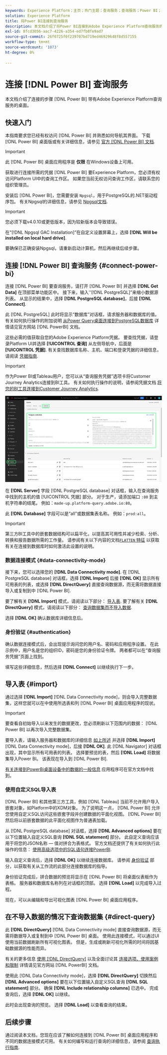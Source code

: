 ```yaml
---
keywords: Experience Platform；主页；热门主题；查询服务；查询服务；Power BI；power bi；连接到查询服务；
solution: Experience Platform
title: 将Power BI连接到查询服务
description: 本文档介绍了将Power BI连接到Adobe Experience Platform查询服务的步骤。
exl-id: 8fcd3056-aac7-4226-a354-ed7fb8fe9ad7
source-git-commit: 26f0725f0f239707bd719ed46929648f8d557155
workflow-type: tm+mt
source-wordcount: '1073'
ht-degree: 0%

---
```


# 连接 [!DNL Power BI] 查询服务

本文档介绍了连接的步骤 [!DNL Power BI] 带有Adobe Experience Platform查询服务的桌面。

## 快速入门

本指南要求您已经有权访问 [!DNL Power BI] 并熟悉如何导航其界面。 下载 [!DNL Power BI] 桌面版或有关详细信息，请参见 [官方 [!DNL Power BI] 文档](https://docs.microsoft.com/en-us/power-bi/).

>[!IMPORTANT]
>
> 此 [!DNL Power BI] 桌面应用程序是 **仅限** 在Windows设备上可用。

获取进行连接所需的凭据 [!DNL Power BI] 要Experience Platform，您必须有权访问Platform UI中的查询工作区。 如果您当前无权访问查询工作区，请联系您的组织管理员。

安装后 [!DNL Power BI]，您需要安装 `Npgsql`，用于PostgreSQL的.NET驱动程序包。 有关Npgsql的详细信息，请参见 [Npgsql文档](https://www.npgsql.org/doc/index.html).

>[!IMPORTANT]
>
>您必须下载v4.0.10或更低版本，因为较新版本会导致错误。

在&quot;[!DNL Npgsql GAC Installation]”在自定义设置屏幕上，选择 **[!DNL Will be installed on local hard drive]**.

要确保已正确安装Npgsql，请重新启动计算机，然后再继续后续步骤。

## 连接 [!DNL Power BI] 查询服务 {#connect-power-bi}

连接 [!DNL Power BI] 要查询服务，请打开 [!DNL Power BI] 并选择 **[!DNL Get Data]** 在顶部菜单功能区中。 接下来，输入&#39;&#39;[!DNL PostgreSQL]”来缩小数据源列表。 从显示的结果中，选择 **[!DNL PostgreSQL database]**，后接 **[!DNL Connect]**.

此 [!DNL PostgreSQL] 此时将显示“数据库”对话框，请求服务器和数据库的值。 有关如何执行操作的附加说明 [从Power Query桌面连接到PostgreSQL数据库](https://learn.microsoft.com/en-us/power-query/connectors/postgresql#connect-to-a-postgresql-database-from-power-query-desktop) 详情请见官方网站 [!DNL PowerBI] 文档。

这些必需的值获取自您的Adobe Experience Platform凭据。 要查找凭据，请登录Platform UI并选择 **[!UICONTROL 查询]** 从左侧导航中，后面是 **[!UICONTROL 凭据]**. 有关查找数据库名称、主机、端口和登录凭据的详细信息，请阅读 [凭据指南](../ui/credentials.md).

>[!IMPORTANT]
>
>作为Power BI或Tableau用户，您可以从“查询服务凭据”选项卡将Customer Journey Analytics连接到BI工具。 有关如何执行操作的说明，请参阅凭据文档 [将您的BI工具连接到Customer Journey Analytics](../ui/credentials.md#connect-to-customer-journey-analytics).

![突出显示了“凭据”选项卡和“过期凭据”的“Experience Platform查询”工作区。](../images/clients/power-bi/query-service-credentials-page.png)

在 **[!DNL Server]** 字段 [!DNL PostgreSQL database] 对话框，输入在查询服务中找到的主机的值 [!UICONTROL 凭据] 部分。 对于生产，请添加端口 `:80` 到主机字符串的结尾。 例如：`made-up.platform-query.adobe.io:80`。

此 **[!DNL Database]** 字段可以是“all”或数据集表名称。 例如：`prod:all`。

>[!IMPORTANT]
>
>第三方BI工具中的嵌套数据结构可以扁平化，以提高其可用性并减少检索、分析、转换和报告数据所需的工作量。 请参阅有关以下内容的文档[`FLATTEN` 特征](../key-concepts/flatten-nested-data.md) 以获取有关在连接到数据库时如何激活此设置的说明。

### 数据连接模式 {#data-connectivity-mode}

接下来，您可以选择您的 **[!DNL Data Connectivity mode]**. 在 [!DNL PostgreSQL database] 对话框，选择 **[!DNL Import]** 后接 **[!DNL OK]** 显示所有可用表的列表，或选择 **[!DNL DirectQuery]** 直接查询数据源，而无需将数据直接导入或复制到中 [!DNL Power BI].

要了解有关 **[!DNL Import]** 模式，请阅读以下部分： [导入表](#import). 要了解有关 **[!DNL DirectQuery]** 模式，请阅读以下部分： [查询数据集而不导入数据](#direct-query).

选择 **[!DNL OK]** 确认数据库详细信息后。

### 身份验证 {#authentication}

确认数据连接模式后，会出现提示询问您的用户名、密码和应用程序设置。 在此示例中，用户名是您的组织ID，密码是您的身份验证令牌。 两者都可以在“查询服务凭据”页面上找到。

填写这些详细信息，然后选择 **[!DNL Connect]** 以继续执行下一步。

## 导入表 {#import}

通过选择 **[!DNL Import]** [!DNL Data Connectivity mode]，则会导入完整数据集，这样您就可以在中使用所选表和列 [!DNL Power BI] 桌面应用程序的现状。

>[!IMPORTANT]
>
>要查看自初始导入以来发生的数据更改，您必须刷新以下范围内的数据： [!DNL Power BI] 以再次导入完整数据集。

要导入表，请输入服务器和数据库的详细信息 [如上所述](#connect-power-bi) 并选择 **[!DNL Import]** [!DNL Data Connectivity mode]，后接 **[!DNL OK]**. 此 [!DNL Navigator] 对话框出现，其中显示所有可用表的列表。 选择要预览的表，然后 **[!DNL Load]** 将数据集导入Power BI。 该表现在导入到 [!DNL Power BI].

[有关连接到PowerBi桌面设备中的数据的一般信息](https://learn.microsoft.com/en-us/power-bi/connect-data/desktop-quickstart-connect-to-data#connect-to-data) 应用程序可在官方文档中找到。

### 使用自定义SQL导入表

[!DNL Power BI] 和其他第三方工具，例如 [!DNL Tableau] 当前不允许用户导入嵌套对象，如Platform中的XDM对象。 为了说明这一点， [!DNL Power BI] 允许您使用自定义SQL访问这些嵌套字段并创建数据的平面化视图。 [!DNL Power BI] 然后将以前嵌套数据的此平面化视图作为普通表加载。

从 [!DNL PostgreSQL database] 对话框，选择 **[!DNL Advanced options]** 要在以下位置输入自定义SQL查询 **[!DNL SQL statement]** 部分。 此自定义查询应该用于将您的JSON名称 — 值对拼合为表格式。 官方文档还提供了有关如何执行此操作的信息： [使用高级选项中的SQL语句连接PowerBI](https://learn.microsoft.com/en-us/power-query/connectors/postgresql#connect-using-advanced-options).

输入自定义查询后，选择 **[!DNL OK]** 以继续连接数据库。 请参阅 [身份验证](#authentication) 部分，以获取有关从工作流的此部分连接数据库的指导。

身份验证完成后，拼合数据的预览将显示在 [!DNL Power BI] 将桌面仪表板作为表格。 服务器和数据库名称列在对话框的顶部。 选择 **[!DNL Load]** 以完成导入过程。

现在，可以从编辑和导出可视化图表 [!DNL Power BI] 桌面应用程序。

## 在不导入数据的情况下查询数据集 {#direct-query}

此 **[!DNL DirectQuery]** [!DNL Data Connectivity mode] 直接查询数据源，而无需将数据导入或复制到中 [!DNL Power BI] 桌面。 使用此连接模式，可以通过UI使用当前数据刷新所有可视化图表。 但是，生成或刷新可视化所需的时间将因基础数据源的性能而异。

有关的更多信息 [使用 [!DNL DirectQuery]](https://learn.microsoft.com/en-us/power-bi/connect-data/desktop-use-directquery) 以及全面讨论其 [连接选项、使用案例和限制](https://learn.microsoft.com/en-us/power-bi/connect-data/desktop-directquery-about) 详情请见官方网站 [!DNL PowerBI] 文档。

使用此 [!DNL Data Connectivity mode]，选择 **[!DNL DirectQuery]** 切换然后 **[!DNL Advanced options]** 要在以下位置输入自定义SQL查询 **[!DNL SQL statement]** 部分。 确保 **[!DNL Include relationship columns]** 已选中。 完成查询后，选择 **[!DNL OK]** 以继续。

此时会出现查询的预览。 选择 **[!DNL Load]** 以查看查询的结果。

## 后续步骤

通过阅读本文档，您现在应该了解如何连接到 [!DNL Power BI] 桌面应用程序和不同的数据连接模式可用。 有关如何编写和运行查询的详细信息，请参阅 [查询执行指南](../best-practices/writing-queries.md).
